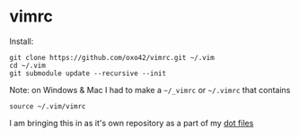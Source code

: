 # vimrc

Install:

```shell
git clone https://github.com/oxo42/vimrc.git ~/.vim
cd ~/.vim
git submodule update --recursive --init
```

Note: on Windows & Mac I had to make a `~/_vimrc` or `~/.vimrc` that contains

```vim
source ~/.vim/vimrc
```

I am bringing this in as it's own repository as a part of my [dot files](https://github.com/oxo42/drox)

